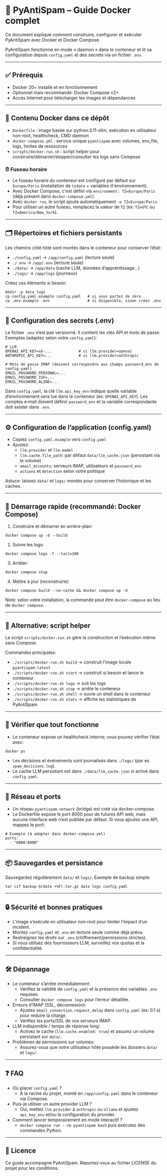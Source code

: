 # 🐳 PyAntiSpam – Guide Docker complet

Ce document explique comment construire, configurer et exécuter PyAntiSpam avec Docker et Docker Compose.

PyAntiSpam fonctionne en mode « daemon » dans le conteneur et lit sa configuration depuis `config.yaml` et des secrets via un fichier `.env`.

---

## ✅ Prérequis
- Docker 20+ installé et en fonctionnement
- Optionnel mais recommandé: Docker Compose v2+
- Accès Internet pour télécharger les images et dépendances

---

## 🧰 Contenu Docker dans ce dépôt
- `Dockerfile` : image basée sur python:3.11-slim, exécution en utilisateur non-root, healthcheck, CMD daemon
- `docker-compose.yml` : service unique `pyantispam` avec volumes, env_file, logs, limites de ressources
- `scripts/docker-run.sh` : script helper pour construire/démarrer/stopper/consulter les logs sans Compose

### ⏰ Fuseau horaire
- Le fuseau horaire du conteneur est configuré par défaut sur `Europe/Paris` (installation de `tzdata` + variables d'environnement).
- Avec Docker Compose, c'est défini via `environment: TZ=Europe/Paris` (déjà présent dans `docker-compose.yml`).
- Avec `docker run`, le script ajoute automatiquement `-e TZ=Europe/Paris`.
- Pour utiliser un autre fuseau, remplacez la valeur de `TZ` (ex: `TZ=UTC` ou `TZ=America/New_York`).

---

## 🗂️ Répertoires et fichiers persistants
Les chemins côté hôte sont montés dans le conteneur pour conserver l’état:
- `./config.yaml` → `/app/config.yaml` (lecture seule)
- `./.env` → `/app/.env` (lecture seule)
- `./data/` → `/app/data` (cache LLM, données d’apprentissage…)
- `./logs/` → `/app/logs` (journaux)

Créez ces éléments si besoin:

```
mkdir -p data logs
cp config.yaml.example config.yaml   # si vous partez de zéro
cp .env.example .env                 # si disponible, sinon créez .env
```

---

## 🔐 Configuration des secrets (.env)
Le fichier `.env` n’est pas versionné. Il contient les clés API et mots de passe.
Exemples (adaptez selon votre `config.yaml`):

```
# LLM
OPENAI_API_KEY=sk-...            # si llm.provider=openai
ANTHROPIC_API_KEY=...            # si llm.provider=anthropic

# Mots de passe IMAP (doivent correspondre aux champs password_env de config.yaml)
EMAIL_PASSWORD_PERSONAL=...
EMAIL_PASSWORD_ISF=...
EMAIL_PASSWORD_ALINE=...
```

Dans `config.yaml`, la clé `llm.api_key_env` indique quelle variable d’environnement sera lue dans le conteneur (ex: `OPENAI_API_KEY`). Les comptes e‑mail doivent définir `password_env` et la variable correspondante doit exister dans `.env`.

---

## ⚙️ Configuration de l’application (config.yaml)
- Copiez `config.yaml.example` vers `config.yaml`
- Ajustez:
  - `llm.provider` et `llm.model`
  - `llm.cache.file_path`: par défaut `data/llm_cache.json` (persistant via le volume)
  - `email_accounts`: serveurs IMAP, utilisateurs et `password_env`
  - `actions` et `detection` selon votre politique

Astuce: laissez `data/` et `logs/` montés pour conserver l’historique et les caches.

---

## 🚀 Démarrage rapide (recommandé: Docker Compose)
1) Construire et démarrer en arrière-plan:

```
docker compose up -d --build
```

2) Suivre les logs:
```
docker compose logs -f --tail=100
```

3) Arrêter:
```
docker compose stop
```

4) Mettre à jour (reconstruire):
```
docker compose build --no-cache && docker compose up -d
```

Note: selon votre installation, la commande peut être `docker-compose` au lieu de `docker compose`.

---

## 🔁 Alternative: script helper
Le script `scripts/docker-run.sh` gère la construction et l’exécution même sans Compose.

Commandes principales:
- `./scripts/docker-run.sh build`  → construit l’image locale `pyantispam:latest`
- `./scripts/docker-run.sh start`  → construit si besoin et lance le conteneur
- `./scripts/docker-run.sh logs`   → suit les logs
- `./scripts/docker-run.sh stop`   → arrête le conteneur
- `./scripts/docker-run.sh shell`  → ouvre un shell dans le conteneur
- `./scripts/docker-run.sh stats`  → affiche les statistiques de PyAntiSpam

---

## 🧪 Vérifier que tout fonctionne
- Le conteneur expose un healthcheck interne; vous pouvez vérifier l’état avec:

```
docker ps
```

- Les décisions et événements sont journalisés dans `./logs/` (par ex. `spam_decisions.log`).
- Le cache LLM persistant est dans `./data/llm_cache.json` si activé dans `config.yaml`.

---

## 🧱 Réseau et ports
- Un réseau `pyantispam-network` (bridge) est créé via docker-compose.
- Le Dockerfile expose le port 8000 pour de futures API web, mais aucune interface web n’est publiée par défaut. Si vous ajoutez une API, mappez le port:

```
# Exemple (à adapter dans docker-compose.yml)
ports:
  - "8000:8000"
```

---

## 📦 Sauvegardes et persistance
Sauvegardez régulièrement `data/` et `logs/`. Exemple de backup simple:

```
tar czf backup-$(date +%F).tar.gz data logs config.yaml
```

---

## 🔒 Sécurité et bonnes pratiques
- L’image s’exécute en utilisateur non‑root pour limiter l’impact d’un incident.
- Montez `config.yaml` et `.env` en lecture seule comme déjà prévu.
- Restreignez les droits sur `.env` (chiffrement/permissions strictes).
- Si vous utilisez des fournisseurs LLM, surveillez vos quotas et la confidentialité.

---

## 🛠️ Dépannage
- Le conteneur s’arrête immédiatement:
  - Vérifiez la validité de `config.yaml` et la présence des variables `.env` requises.
  - Consulter `docker compose logs` pour l’erreur détaillée.
- Erreurs d’IMAP (SSL, déconnexion):
  - Ajustez `email_connection.request_delay` dans `config.yaml` (ex: 0.1 s) pour réduire la charge.
  - Vérifiez les ports/SSL de vos serveurs IMAP.
- LLM indisponible / temps de réponse long:
  - Activez le cache (`llm.cache.enabled: true`) et assurez un volume persistant sur `data/`.
- Problèmes de permissions sur volumes:
  - Assurez-vous que votre utilisateur hôte possède les dossiers `data/` et `logs/`.

---

## ❓ FAQ
- Où placer `config.yaml` ?
  - À la racine du projet, monté en `/app/config.yaml` dans le conteneur via Compose.
- Puis-je utiliser un autre provider LLM ?
  - Oui, mettez `llm.provider` à `anthropic` ou `ollama` et ajustez `api_key_env` et/ou la configuration du provider.
- Comment lancer temporairement en mode interactif ?
  - `docker compose run --rm pyantispam bash` puis exécutez des commandes Python.

---

## 📄 Licence
Ce guide accompagne PyAntiSpam. Reportez‑vous au fichier LICENSE du projet pour les conditions.
